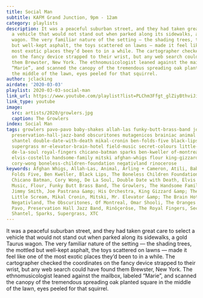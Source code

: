 ```yaml
---
title: Social Man
subtitle: KAFM Grand Junction, 9pm - 12am
category: playlists
description: It was a peaceful suburban street, and they had taken great care to select
  a vehicle that would not stand out when parked along its sidewalks, a gold Taurus
  wagon. The very familiar nature of the setting — the shading trees, the mottled
  but well-kept asphalt, the toys scattered on lawns — made it feel like one of the
  most exotic places they’d been to in a while. The cartographer checked the coordinates
  on the fancy device strapped to their wrist, but any web search could have found
  them Brewster, New York. The ethnomusicologist leaned against the mailbox, labeled
  “Marie”, and scanned the canopy of the tremendous spreading oak planted square in
  the middle of the lawn, eyes peeled for that squirrel.
author: jclacking
airdate: '2020-03-03'
playlist: 2020-03-03-social-man
link_url: https://www.youtube.com/playlist?list=PLChm3Ffgt_glZiyBthviJiuh6LgcWTISr
link_type: youtube
image:
  src: artists/2020/growlers.jpg
  caption: The Growlers
index: Social Man
tags: growlers pavo-pavo baby-shakes allah-las funky-butt-brass-band joe-pastrana-his-orchestra
  preservation-hall-jazz-band obscuritones mutagenicos brainiac animal atili omar-shooli
  shantel double-date-with-death mikal-cronin ben-folds-five black-lips xtc oranges-band
  supergrass mr-elevator-brain-hotel field-music secret-colours little-scream incredible-jimmy-smith
  de-la-soul royal-fingers chicano-batman sparks ben-kweller of-montreal arling-cameron
  elvis-costello handsome-family mitski afghan-whigs flour king-gizzard-lizard-wizard
  cory-wong boneless-children-foundation negativland rinocerose
keywords: Afghan Whigs, Allah-Las, Animal, Arling + Cameron, Atili, Baby Shakes, Ben
  Folds Five, Ben Kweller, Black Lips, The Boneless Children Foundation, Brainiac,
  Chicano Batman, Cory Wong, De La Soul, Double Date with Death, Elvis Costello, Field
  Music, Flour, Funky Butt Brass Band, The Growlers, The Handsome Family, The Incredible
  Jimmy Smith, Joe Pastrana &amp; His Orchestra, King Gizzard &amp; The Lizard Wizard,
  Little Scream, Mikal Cronin, Mitski, Mr. Elevator &amp; The Brain Hotel, Mutagénicos,
  Negativland, The Obscuritones, Of Montreal, Omar Shooli, The Oranges Band, Pavo
  Pavo, Preservation Hall Jazz Band, Rinôçerôse, The Royal Fingers, Secret Colours,
  Shantel, Sparks, Supergrass, XTC
---
```

It was a peaceful suburban street, and they had taken great care to select a vehicle that would not stand out when parked along its sidewalks, a gold Taurus wagon. The very familiar nature of the setting — the shading trees, the mottled but well-kept asphalt, the toys scattered on lawns — made it feel like one of the most exotic places they’d been to in a while. The cartographer checked the coordinates on the fancy device strapped to their wrist, but any web search could have found them Brewster, New York. The ethnomusicologist leaned against the mailbox, labeled “Marie”, and scanned the canopy of the tremendous spreading oak planted square in the middle of the lawn, eyes peeled for that squirrel.
